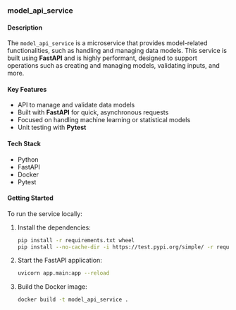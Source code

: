 ### **model_api_service**

#### Description

The `model_api_service` is a microservice that provides model-related functionalities, such as handling and managing data models. This service is built using **FastAPI** and is highly performant, designed to support operations such as creating and managing models, validating inputs, and more.

#### Key Features

- API to manage and validate data models
- Built with **FastAPI** for quick, asynchronous requests
- Focused on handling machine learning or statistical models
- Unit testing with **Pytest**

#### Tech Stack

- Python
- FastAPI
- Docker
- Pytest

#### Getting Started

To run the service locally:

1. Install the dependencies:
   ```bash
   pip install -r requirements.txt wheel
   pip install --no-cache-dir -i https://test.pypi.org/simple/ -r requirements_testpypi.txt --extra-index-url https://pypi.org/simple/
   ```
2. Start the FastAPI application:
   ```bash
   uvicorn app.main:app --reload
   ```
3. Build the Docker image:
   ```bash
   docker build -t model_api_service .
   ```
